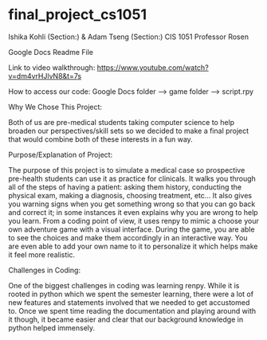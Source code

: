 # final_project_cs1051
 
Ishika Kohli (Section:) & Adam Tseng (Section:) 
CIS 1051
Professor Rosen


Google Docs Readme File

Link to video walkthrough: https://www.youtube.com/watch?v=dm4vrHJlvN8&t=7s

How to access our code: Google Docs folder --> game folder --> script.rpy 

Why We Chose This Project:

Both of us are pre-medical students taking computer science to help broaden our perspectives/skill sets so we decided to make a final project that would combine both of these interests in a fun way. 

Purpose/Explanation of Project:

The purpose of this project is to simulate a medical case so prospective pre-health students can use it as practice for clinicals. It walks you through all of the steps of having a patient: asking them history, conducting the physical exam, making a diagnosis, choosing treatment, etc… It also gives you warning signs when you get something wrong so that you can go back and correct it; in some instances it even explains why you are wrong to help you learn. 
From a coding point of view, it uses renpy to mimic a choose your own adventure game with a visual interface. During the game, you are able to see the choices and make them accordingly in an interactive way. You are even able to add your own name to it to personalize it which helps make it feel more realistic. 

Challenges in Coding:

One of the biggest challenges in coding was learning renpy. While it is rooted in python which we spent the semester learning, there were a lot of new features and statements involved that we needed to get accustomed to. Once we spent time reading the documentation and playing around with it though, it became easier and clear that our background knowledge in python helped immensely. 
